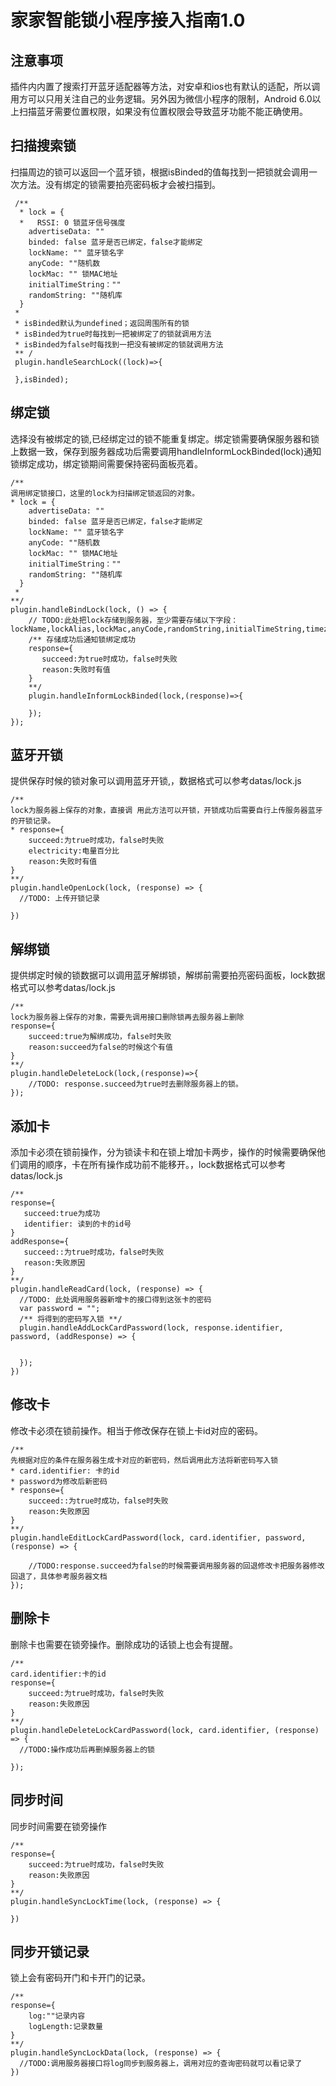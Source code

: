 # 家家智能锁小程序接入指南1.0
## 注意事项
插件内内置了搜索打开蓝牙适配器等方法，对安卓和ios也有默认的适配，所以调用方可以只用关注自己的业务逻辑。另外因为微信小程序的限制，Android 6.0以上扫描蓝牙需要位置权限，如果没有位置权限会导致蓝牙功能不能正确使用。  
## 扫描搜索锁
 扫描周边的锁可以返回一个蓝牙锁，根据isBinded的值每找到一把锁就会调用一次方法。没有绑定的锁需要拍亮密码板才会被扫描到。
 
     /**
      * lock = {
      *   RSSI: 0 锁蓝牙信号强度
        advertiseData: ""
        binded: false 蓝牙是否已绑定，false才能绑定
        lockName: "" 蓝牙锁名字
        anyCode: ""随机数
        lockMac: "" 锁MAC地址
        initialTimeString：""
        randomString: ""随机库
      }
     *
     * isBinded默认为undefined；返回周围所有的锁
     * isBinded为true时每找到一把被绑定了的锁就调用方法
     * isBinded为false时每找到一把没有被绑定的锁就调用方法
     ** /
     plugin.handleSearchLock((lock)=>{
         
     },isBinded);
## 绑定锁
选择没有被绑定的锁,已经绑定过的锁不能重复绑定。绑定锁需要确保服务器和锁上数据一致，保存到服务器成功后需要调用handleInformLockBinded(lock)通知锁绑定成功，绑定锁期间需要保持密码面板亮着。

    /**
    调用绑定锁接口，这里的lock为扫描绑定锁返回的对象。
    * lock = {
        advertiseData: ""
        binded: false 蓝牙是否已绑定，false才能绑定
        lockName: "" 蓝牙锁名字
        anyCode: ""随机数
        lockMac: "" 锁MAC地址
        initialTimeString：""
        randomString: ""随机库
      }
     *
    **/
    plugin.handleBindLock(lock, () => {
        // TODO:此处把lock存储到服务器，至少需要存储以下字段：lockName,lockAlias,lockMac,anyCode,randomString,initialTimeString,timezoneRawOffset,advertiseData
        /** 存储成功后通知锁绑定成功
        response={   
           succeed:为true时成功，false时失败 
           reason:失败时有值
        }
        **/
        plugin.handleInformLockBinded(lock,(response)=>{
            
        });
    });
    
## 蓝牙开锁
提供保存时候的锁对象可以调用蓝牙开锁,，数据格式可以参考datas/lock.js 

    /**
    lock为服务器上保存的对象，直接调 用此方法可以开锁，开锁成功后需要自行上传服务器蓝牙的开锁记录。
    * response={
        succeed:为true时成功，false时失败 
        electricity:电量百分比
        reason:失败时有值
    }
    **/
    plugin.handleOpenLock(lock, (response) => {
      //TODO: 上传开锁记录
      
    })
## 解绑锁
提供绑定时候的锁数据可以调用蓝牙解绑锁，解绑前需要拍亮密码面板，lock数据格式可以参考datas/lock.js

    
    /**
    lock为服务器上保存的对象，需要先调用接口删除锁再去服务器上删除
    response={
        succeed:true为解绑成功，false时失败
        reason:succeed为false的时候这个有值
    }
    **/
    plugin.handleDeleteLock(lock,(response)=>{
        //TODO: response.succeed为true时去删除服务器上的锁。
    });

## 添加卡
添加卡必须在锁前操作，分为锁读卡和在锁上增加卡两步，操作的时候需要确保他们调用的顺序，卡在所有操作成功前不能移开。，lock数据格式可以参考datas/lock.js
   
    
    /** 
    response={
       succeed:true为成功
       identifier: 读到的卡的id号
    }
    addResponse={
       succeed::为true时成功，false时失败 
       reason:失败原因
    }
    **/
    plugin.handleReadCard(lock, (response) => {
      //TODO: 此处调用服务器新增卡的接口得到这张卡的密码
      var password = "";
      /** 将得到的密码写入锁 **/
      plugin.handleAddLockCardPassword(lock, response.identifier, password, (addResponse) => {
        

      });
    })
    
## 修改卡
修改卡必须在锁前操作。相当于修改保存在锁上卡id对应的密码。

    /** 
    先根据对应的条件在服务器生成卡对应的新密码，然后调用此方法将新密码写入锁
    * card.identifier: 卡的id
    * password为修改后新密码
    * response={
        succeed::为true时成功，false时失败 
        reason:失败原因
    }
    **/
    plugin.handleEditLockCardPassword(lock, card.identifier, password, (response) => {
        
        //TODO:response.succeed为false的时候需要调用服务器的回退修改卡把服务器修改回退了，具体参考服务器文档
    });
## 删除卡
删除卡也需要在锁旁操作。删除成功的话锁上也会有提醒。

    /** 
    card.identifier:卡的id
    response={
        succeed:为true时成功，false时失败 
        reason:失败原因
    }
    **/
    plugin.handleDeleteLockCardPassword(lock, card.identifier, (response) => {
      //TODO:操作成功后再删掉服务器上的锁

    });
## 同步时间
同步时间需要在锁旁操作

    /** 
    response={
        succeed:为true时成功，false时失败 
        reason:失败原因
    }
    **/
    plugin.handleSyncLockTime(lock, (response) => {
      
    })
## 同步开锁记录
锁上会有密码开门和卡开门的记录。
    
    /** 
    response={
        log:""记录内容
        logLength:记录数量
    }
    **/
    plugin.handleSyncLockData(lock, (response) => {
      //TODO:调用服务器接口将log同步到服务器上，调用对应的查询密码就可以看记录了
    })